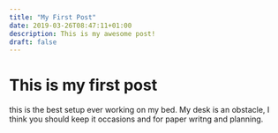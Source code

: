 ```yaml
---
title: "My First Post"
date: 2019-03-26T08:47:11+01:00
description: This is my awesome post!
draft: false
---
```


# This is my first post # 



<p>this is the best setup ever working on my bed. My desk is an obstacle, I think you should keep it occasions and for paper writng and planning. </p>